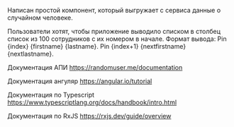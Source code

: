 Написан простой компонент, который выгружает с сервиса данные о случайном человеке.

Пользователи хотят, чтобы приложение выводило списком в столбец список из 100 сотрудников с их номером в начале.
Формат вывода:
Pin {index} {firstname} {lastname}.
Pin {index+1} {nextfirstname} {nextlastname}.

Документация АПИ
https://randomuser.me/documentation

Документация ангуляр
https://angular.io/tutorial

Документация по Typescript
https://www.typescriptlang.org/docs/handbook/intro.html

Документация по RxJS
https://rxjs.dev/guide/overview
